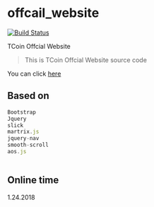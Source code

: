 # offcail_website
[![Build Status](https://travis-ci.org/mbrossard/threadpool.svg?branch=master)](http://travelchain.one)

TCoin Offcial Website

> This is TCoin Offcial Website source code


You can click [here](http://travelchain.one)

## Based on

```javascript
Bootstrap
Jquery
slick
martrix.js
jquery-nav
smooth-scroll
aos.js
 
```

## Online time 
1.24.2018

